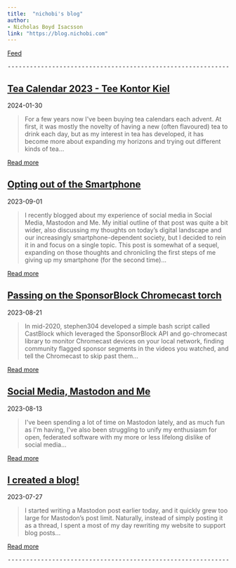 ```yaml
---
title:  "nichobi's blog"
author:
- Nicholas Boyd Isacsson
link: "https://blog.nichobi.com"
---
```


[Feed](/feed.xml)

<pre class='hdivider' aria-hidden="true">----------------------------------------------------------------------------------------------------------------------------------------------------------------------------------------------------------------------------------------------------------</pre>

## [Tea Calendar 2023 - Tee Kontor Kiel](/2024-01-30-tea-calendar-2023)
2024-01-30

> For a few years now I've been buying tea calendars each advent.
At first, it was mostly the novelty of having a new (often flavoured) tea to drink each day, but as my interest in tea has developed, it has become more about expanding my horizons and trying out different kinds of tea...


[Read more](/2023-08-21-passing-on-the-sponsorblock-chromecast-torch)

## [Opting out of the Smartphone](/2023-09-01-opting-out-of-the-smartphone)
2023-09-01

> I recently blogged about my experience of social media in Social Media, Mastodon and Me. My initial outline of that post was quite a bit wider, also discussing my thoughts on today’s digital landscape and our increasingly smartphone-dependent society, but I decided to rein it in and focus on a single topic. This post is somewhat of a sequel, expanding on those thoughts and chronicling the first steps of me giving up my smartphone (for the second time)...


[Read more](/2023-08-21-passing-on-the-sponsorblock-chromecast-torch)

## [Passing on the SponsorBlock Chromecast torch](/2023-08-21-passing-on-the-sponsorblock-chromecast-torch)
2023-08-21

> In mid-2020, stephen304 developed a simple bash script called CastBlock which leveraged the SponsorBlock API and go-chromecast library to monitor Chromecast devices on your local network, finding community flagged sponsor segments in the videos you watched, and tell the Chromecast to skip past them...

[Read more](/2023-08-21-passing-on-the-sponsorblock-chromecast-torch)

## [Social Media, Mastodon and Me](/2023-08-13-social-media-mastodon-and-me)
2023-08-13

> I've been spending a lot of time on Mastodon lately, and as much fun as I'm having, I've also been struggling to unify my enthusiasm for open, federated software with my more or less lifelong dislike of social media...

[Read more](/2023-08-13-social-media-mastodon-and-me)

## [I created a blog!](/2023-07-27-i-created-a-blog)
2023-07-27

> I started writing a Mastodon post earlier today, and it quickly grew too large for Mastodon’s post limit. Naturally, instead of simply posting it as a thread, I spent a most of my day rewriting my website to support blog posts...

[Read more](/2023-07-27-i-created-a-blog)

<pre class='hdivider' aria-hidden="true">----------------------------------------------------------------------------------------------------------------------------------------------------------------------------------------------------------------------------------------------------------</pre>

